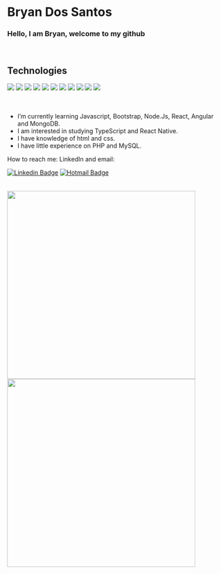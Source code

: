 # Bryan Dos Santos 


### Hello, I am Bryan, welcome to my github

<br>

## Technologies

<div text-align="justify">
<img src="https://img.shields.io/badge/html%205-orange?style=for-the-badge&logo=html5&logoColor=white&labelColor=orange" />
<img src="https://img.shields.io/badge/CSS%203-5188FE?style=for-the-badge&logo=css3&logoColor=white&labelColor=5188FE" />
<img src="https://img.shields.io/badge/Js-FFDC0B?style=for-the-badge&logo=javascript&logoColor=000&labelColor=FFDC0B" />
<img src="https://img.shields.io/badge/Ts-3276E6?style=for-the-badge&logo=typescript&logoColor=white&labelColor=3276E6" />
<img src="https://img.shields.io/badge/Nodejs-1FC41A?style=for-the-badge&logo=mongodb&logoColor=fff&labelColor=1FC41A" />
<img src="https://img.shields.io/badge/Bootstrap-6C1FFF?style=for-the-badge&logo=bootstrap&logoColor=white&labelColor=6C1FFF" />
<img src="https://img.shields.io/badge/ReactJs-2CFFEE?style=for-the-badge&logo=react&logoColor=000&labelColor=2CFFEE" />
<img src="https://img.shields.io/badge/MongoDB-91FF49?style=for-the-badge&logo=mongodb&logoColor=5C290E&labelColor=91FF49" />
<img src="https://img.shields.io/badge/Angular-DC143C?style=for-the-badge&logo=Angular&logoColor=white&labelColor=DC143C"/>
<img src="https://img.shields.io/badge/MySQL-blue?style=for-the-badge&logo=mysql&logoColor=white&labelColor=blue"/>
<img src="https://img.shields.io/badge/PHP-6666FF?style=for-the-badge&logo=php&logoColor=white&labelColor=6666FF"/>

</div>


<br>
<br>

<!-- - I’m currently working on ... -->

- I’m currently learning Javascript, Bootstrap, Node.Js, React, Angular and MongoDB.
- I am interested in studying TypeScript and React Native.
- I have knowledge of html and css.
- I have little experience on PHP and MySQL.

How to reach me: LinkedIn and email:





[![Linkedin Badge](https://img.shields.io/badge/LinkedIn-1781EB?style=for-the-badge&logo=linkedin&logoColor=fff&labelColor=1781EB)](https://www.linkedin.com/in/bryan-douglas-3a58b1193/) [![Hotmail Badge](https://img.shields.io/badge/Outlook-1781EB?style=for-the-badge&logo=gmail&logoColor=fff&labelColor=1781EB)](mailto:bryandouglasxd@hotmail.com)
<br>
<br>
<br>
    <img width="434px" src="https://github-readme-stats.vercel.app/api?username=ryandls&hide=contribs,prs" />
   <img width="434px" src="https://github-readme-stats.vercel.app/api/top-langs/?username=RYANDLS&langs_count=8)](https://github.com/ryandls/github-readme-statsl" />
    